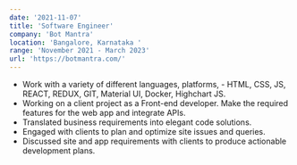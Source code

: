 ```yaml
---
date: '2021-11-07'
title: 'Software Engineer'
company: 'Bot Mantra'
location: 'Bangalore, Karnataka '
range: 'November 2021 - March 2023'
url: 'https://botmantra.com/'
---
```


- Work with a variety of different languages, platforms, - HTML, CSS, JS, REACT, REDUX, GIT, Material UI, Docker, Highchart JS.
- Working on a client project as a Front-end developer. Make the required features for the web app and integrate APIs.
- Translated business requirements into elegant code solutions.
- Engaged with clients to plan and optimize site issues and queries.
- Discussed site and app requirements with clients to produce actionable development plans.